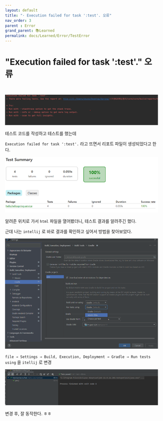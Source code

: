```yaml
---
layout: default
title: "· Execution failed for task ':test'. 오류"
nav_order: 3
parent : Error
grand_parent: 📚Learned
permalink: docs/Learned/Error/TestError
---
```


# "Execution failed for task ':test'." 오류

<br>

<p align="center">
<img src="https://raw.githubusercontent.com/buinq/imageServer/main/img/image-20221019111903122.png" alt="image-20221019111903122" style="zoom:80%;" />
</p>

테스트 코드를 작성하고 테스트를 했는데



`Execution failed for task ':test'.` 라고 뜨면서 리포트 파일이 생성되었다고 한다.


<p align="center">
<img src="https://raw.githubusercontent.com/buinq/imageServer/main/img/image-20221019111915148.png" alt="image-20221019111915148" style="zoom:80%;" />
</p>

알려준 위치로 가서 `html` 파일을 열어봤더니, 테스트 결과를 알려주긴 했다.



근데 나는 `intellij` 로 바로 결과를 확인하고 싶어서 방법을 찾아보았다.


<p align="center">
<img src="https://raw.githubusercontent.com/buinq/imageServer/main/img/image-20221019111928762.png" alt="image-20221019111928762" style="zoom:80%;" />
</p>


`file → Settings → Build, Execution, Deployment → Gradle → Run tests using` 을 `itellij` 로 변경


<p align="center">
<img src="https://raw.githubusercontent.com/buinq/imageServer/main/img/image-20221019111945139.png" alt="image-20221019111945139" style="zoom:80%;" />
</p>


변경 후, 잘 동작한다. ㅎㅎ
